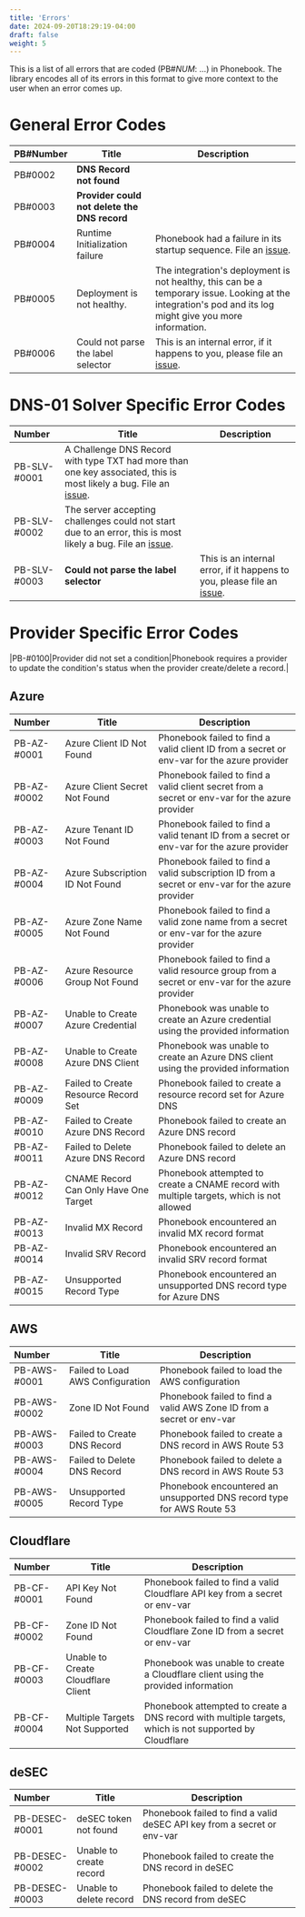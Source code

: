 ```yaml
---
title: 'Errors'
date: 2024-09-20T18:29:19-04:00
draft: false
weight: 5
---
```


This is a list of all errors that are coded (PB#_NUM_: ...) in Phonebook. The library encodes all of its errors in this format to give more context to the user when an error comes up.

# General Error Codes

|PB#Number|Title|Description|
|:----|-|-|
|PB#0002|**DNS Record not found**||
|PB#0003|**Provider could not delete the DNS record**||
|PB#0004|Runtime Initialization failure|Phonebook had a failure in its startup sequence. File an [issue](https://github.com/pier-oliviert/phonebook/issues/new).|
|PB#0005|Deployment is not healthy.|The integration's deployment is not healthy, this can be a temporary issue. Looking at the integration's pod and its log might give you more information.|
|PB#0006|Could not parse the label selector|This is an internal error, if it happens to you, please file an [issue](https://github.com/pier-oliviert/phonebook/issues/new).|

# DNS-01 Solver Specific Error Codes

|Number|Title|Description|
|:----|-|-|
|PB-SLV-#0001|A Challenge DNS Record with type TXT had more than one key associated, this is most likely a bug. File an [issue](https://github.com/pier-oliviert/phonebook/issues/new).|
|PB-SLV-#0002|The server accepting challenges could not start due to an error, this is most likely a bug. File an [issue](https://github.com/pier-oliviert/phonebook/issues/new).|
|PB-SLV-#0003|**Could not parse the label selector**|This is an internal error, if it happens to you, please file an [issue](https://github.com/pier-oliviert/phonebook/issues/new).|

# Provider Specific Error Codes

|PB-#0100|Provider did not set a condition|Phonebook requires a provider to update the condition's status when the provider create/delete a record.|

## Azure

|Number|Title|Description|
|:----|-|-|
|PB-AZ-#0001|Azure Client ID Not Found|Phonebook failed to find a valid client ID from a secret or env-var for the azure provider|
|PB-AZ-#0002|Azure Client Secret Not Found|Phonebook failed to find a valid client secret from a secret or env-var for the azure provider|
|PB-AZ-#0003|Azure Tenant ID Not Found|Phonebook failed to find a valid tenant ID from a secret or env-var for the azure provider|
|PB-AZ-#0004|Azure Subscription ID Not Found|Phonebook failed to find a valid subscription ID from a secret or env-var for the azure provider|
|PB-AZ-#0005|Azure Zone Name Not Found|Phonebook failed to find a valid zone name from a secret or env-var for the azure provider|
|PB-AZ-#0006|Azure Resource Group Not Found|Phonebook failed to find a valid resource group from a secret or env-var for the azure provider|
|PB-AZ-#0007|Unable to Create Azure Credential|Phonebook was unable to create an Azure credential using the provided information|
|PB-AZ-#0008|Unable to Create Azure DNS Client|Phonebook was unable to create an Azure DNS client using the provided information|
|PB-AZ-#0009|Failed to Create Resource Record Set|Phonebook failed to create a resource record set for Azure DNS|
|PB-AZ-#0010|Failed to Create Azure DNS Record|Phonebook failed to create an Azure DNS record|
|PB-AZ-#0011|Failed to Delete Azure DNS Record|Phonebook failed to delete an Azure DNS record|
|PB-AZ-#0012|CNAME Record Can Only Have One Target|Phonebook attempted to create a CNAME record with multiple targets, which is not allowed|
|PB-AZ-#0013|Invalid MX Record|Phonebook encountered an invalid MX record format|
|PB-AZ-#0014|Invalid SRV Record|Phonebook encountered an invalid SRV record format|
|PB-AZ-#0015|Unsupported Record Type|Phonebook encountered an unsupported DNS record type for Azure DNS|

## AWS

|Number|Title|Description|
|:----|-|-|
|PB-AWS-#0001|Failed to Load AWS Configuration|Phonebook failed to load the AWS configuration|
|PB-AWS-#0002|Zone ID Not Found|Phonebook failed to find a valid AWS Zone ID from a secret or env-var|
|PB-AWS-#0003|Failed to Create DNS Record|Phonebook failed to create a DNS record in AWS Route 53|
|PB-AWS-#0004|Failed to Delete DNS Record|Phonebook failed to delete a DNS record in AWS Route 53|
|PB-AWS-#0005|Unsupported Record Type|Phonebook encountered an unsupported DNS record type for AWS Route 53|

## Cloudflare

|Number|Title|Description|
|:----|-|-|
|PB-CF-#0001|API Key Not Found|Phonebook failed to find a valid Cloudflare API key from a secret or env-var|
|PB-CF-#0002|Zone ID Not Found|Phonebook failed to find a valid Cloudflare Zone ID from a secret or env-var|
|PB-CF-#0003|Unable to Create Cloudflare Client|Phonebook was unable to create a Cloudflare client using the provided information|
|PB-CF-#0004|Multiple Targets Not Supported|Phonebook attempted to create a DNS record with multiple targets, which is not supported by Cloudflare|

## deSEC

|Number|Title|Description|
|:----|-|-|
|PB-DESEC-#0001|deSEC token not found|Phonebook failed to find a valid deSEC API key from a secret or env-var|
|PB-DESEC-#0002|Unable to create record|Phonebook failed to create the DNS record in deSEC|
|PB-DESEC-#0003|Unable to delete record|Phonebook failed to delete the DNS record from deSEC|
